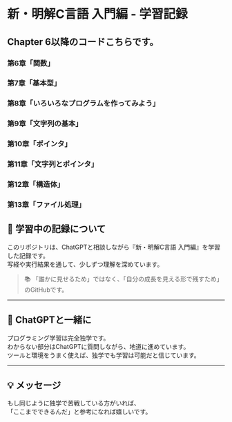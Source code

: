 # 新・明解C言語 入門編 - 学習記録  
  
## Chapter 6以降のコードこちらです。
### 第6章「関数」  
### 第7章「基本型」  
### 第8章「いろいろなプログラムを作ってみよう」  
### 第9章「文字列の基本」  
### 第10章「ポインタ」 
### 第11章「文字列とポインタ」 
### 第12章「構造体」 
### 第13章「ファイル処理」
  
## 🚀 学習中の記録について
このリポジトリは、ChatGPTと相談しながら『新・明解C言語 入門編』を学習した記録です。  
写経や実行結果を通して、少しずつ理解を深めています。

> 📚 「誰かに見せるため」ではなく、「自分の成長を見える形で残すため」のGitHubです。

---

## 🤝 ChatGPTと一緒に

プログラミング学習は完全独学です。  
わからない部分はChatGPTに質問しながら、地道に進めています。  
ツールと環境をうまく使えば、独学でも学習は可能だと信じています。

---

## 💡 メッセージ

もし同じように独学で苦戦している方がいれば、  
「ここまでできるんだ」と参考になれば嬉しいです。
